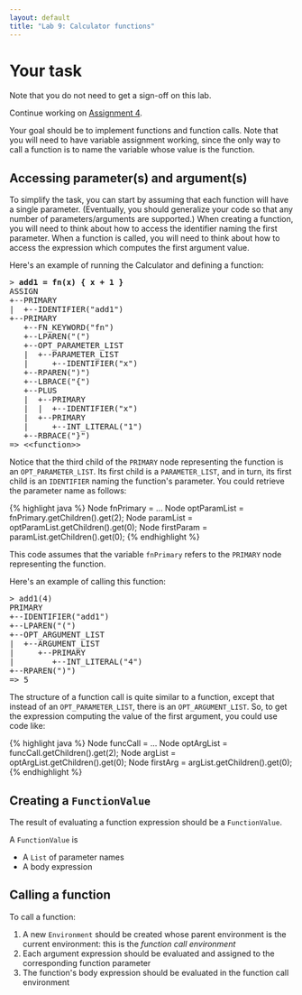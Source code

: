 ```yaml
---
layout: default
title: "Lab 9: Calculator functions"
---
```


# Your task

Note that you do not need to get a sign-off on this lab.

Continue working on [Assignment 4](../assign/assign04.html).

Your goal should be to implement functions and function calls.  Note that you will need to have variable assignment working, since the only way to call a function is to name the variable whose value is the function.

## Accessing parameter(s) and argument(s)

To simplify the task, you can start by assuming that each function will have a single parameter.  (Eventually, you should generalize your code so that any number of parameters/arguments are supported.)  When creating a function, you will need to think about how to access the identifier naming the first parameter.  When a function is called, you will need to think about how to access the expression which computes the first argument value.

Here's an example of running the Calculator and defining a function:

<pre>
> <b>add1 = fn(x) { x + 1 }</b>
ASSIGN
+--PRIMARY
|  +--IDENTIFIER("add1")
+--PRIMARY
   +--FN_KEYWORD("fn")
   +--LPAREN("(")
   +--OPT_PARAMETER_LIST
   |  +--PARAMETER_LIST
   |     +--IDENTIFIER("x")
   +--RPAREN(")")
   +--LBRACE("{")
   +--PLUS
   |  +--PRIMARY
   |  |  +--IDENTIFIER("x")
   |  +--PRIMARY
   |     +--INT_LITERAL("1")
   +--RBRACE("}")
=> &lt;&lt;function&gt;&gt;
</pre>

Notice that the third child of the `PRIMARY` node representing the function is an `OPT_PARAMETER_LIST`.  Its first child is a `PARAMETER_LIST`, and in turn, its first child is an `IDENTIFIER` naming the function's parameter.  You could retrieve the parameter name as follows:

{% highlight java %}
Node fnPrimary = ...
Node optParamList = fnPrimary.getChildren().get(2);
Node paramList = optParamList.getChildren().get(0);
Node firstParam = paramList.getChildren().get(0);
{% endhighlight %}

This code assumes that the variable <code>fnPrimary</code> refers to the `PRIMARY` node representing the function.

Here's an example of calling this function:

<pre>
> add1(4)
PRIMARY
+--IDENTIFIER("add1")
+--LPAREN("(")
+--OPT_ARGUMENT_LIST
|  +--ARGUMENT_LIST
|     +--PRIMARY
|        +--INT_LITERAL("4")
+--RPAREN(")")
=> 5
</pre>

The structure of a function call is quite similar to a function, except that instead of an `OPT_PARAMETER_LIST`, there is an `OPT_ARGUMENT_LIST`.  So, to get the expression computing the value of the first argument, you could use code like:

{% highlight java %}
Node funcCall = ...
Node optArgList = funcCall.getChildren().get(2);
Node argList = optArgList.getChildren().get(0);
Node firstArg = argList.getChildren().get(0);
{% endhighlight %}

## Creating a `FunctionValue`

The result of evaluating a function expression should be a `FunctionValue`.

A `FunctionValue` is

* A `List` of parameter names
* A body expression

## Calling a function

To call a function:

1. A new `Environment` should be created whose parent environment is the current environment: this is the *function call environment*
2. Each argument expression should be evaluated and assigned to the corresponding function parameter
3. The function's body expression should be evaluated in the function call environment

<!-- vim:set wrap: ­-->
<!-- vim:set linebreak: -->
<!-- vim:set nolist: -->
